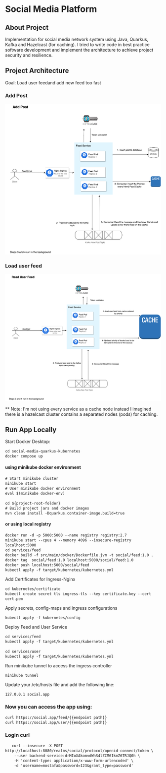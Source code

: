# Social Media Platform

## About Project
Implementation for social media network system using Java, Quarkus, Kafka and Hazelcast (for caching). 
I tried to write code in best practice software development and implement the architecture to achieve project security and resilience.


## Project Architecture
Goal: Load user feedand add new feed too fast
### Add Post
![Add post architecture](docs/add.post.png)

### Load user feed
![Loading user feed architecture](docs/load-feed.png)

** Note: I'm not using every service as a cache node instead I imagined there is a hazelcast cluster contains a separated nodes (pods) for caching.

## Run App Locally
Start Docker Desktop:
```shell
cd social-media-quarkus-kubernetes
docker compose up
```

#### using minikube docker environment

```shell
# Start minikube cluster
minikube start
# User minikube docker environment
eval $(minikube docker-env)

cd ${project-root-folder}
# Build project jars and docker images
mvn clean install -Dquarkus.container-image.build=true
```

#### or using local registry
```shell
docker run -d -p 5000:5000 --name registry registry:2.7
minikube start --cpus 4 --memory 4096 --insecure-registry localhost:5000
cd services/feed
docker build -f src/main/docker/Dockerfile.jvm -t social/feed:1.0 .
docker tag  social/feed:1.0 localhost:5000/social/feed:1.0
docker push localhost:5000/social/feed
kubectl apply -f target/kubernetes/kubernetes.yml
```

Add Certificates for Ingress-Nginx 
```shell
cd kubernetes/certificate
kubectl create secret tls ingress-tls --key certificate.key --cert cert.pem
```
 
Apply secrets, config-maps and ingress configurations
```shell
kubectl apply -f kubernetes/config
```

Deploy Feed and User Service
```shell
cd services/feed
kubectl apply -f target/kubernetes/kubernetes.yml

cd services/user
kubectl apply -f target/kubernetes/kubernetes.yml
```
 Run minikube tunnel to access the ingress controller
```shell
minikube tunnel
```
Update your /etc/hosts file and add the following line:
```shell
127.0.0.1 social.app
```
### Now you can access the app using:
```shell
curl https://social.app/feed/{{endpoint path}}
curl https://social.app/user/{{endpoint path}}
````
### Login curl

```shell
   curl --insecure -X POST http://localhost:8080/realms/social/protocol/openid-connect/token \
    --user backend-service:drMIoXAkomvdWhS4lZCM6IkmZ6TRJQ0h \
    -H 'content-type: application/x-www-form-urlencoded' \
    -d 'username=mostafa&password=123&grant_type=password'
```
